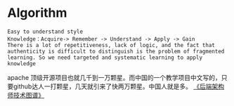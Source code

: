 # Algorithm

    Easy to understand style
    Knowledge：Acquire-> Remember -> Understand -> Apply -> Gain
    There is a lot of repetitiveness, lack of logic, and the fact that authenticity is difficult to distinguish is the problem of fragmented learning. So we need targeted and systematic learning to apply knowledge
    
apache 顶级开源项目也就几千到一万颗星。而中国的一个教学项目中文写的，只要github达人一打颗星，几天就引来了快两万颗星。中国人就是多。
[《后端架构师技术图谱》](https://github.com/xingshaocheng/architect-awesome/)
    
